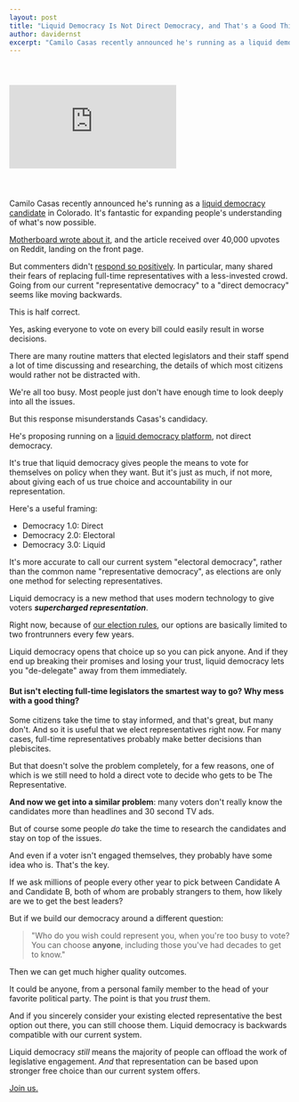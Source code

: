 ```yaml
---
layout: post
title: "Liquid Democracy Is Not Direct Democracy, and That's a Good Thing"
author: davidernst
excerpt: "Camilo Casas recently announced he's running as a liquid democracy candidate in Colorado. It's fantastic for expanding people's understanding of what's now possible."
---
```


<iframe src="https://www.youtube.com/embed/Ya1dNNzkQTE" frameborder="0" allowfullscreen style="margin: 40px auto"></iframe>

<br />

Camilo Casas recently announced he's running as a [liquid democracy candidate](/2017/07/04/running-liquid-democracy-candidates/) in Colorado. It's fantastic for expanding people's understanding of what's now possible.

[Motherboard wrote about it](https://motherboard.vice.com/en_us/article/59dnbb/colorado-political-candidate-promises-to-give-his-seat-to-an-app), and the article received over 40,000 upvotes on Reddit, landing on the front page.

But commenters didn't [respond so positively](https://www.reddit.com/r/Futurology/comments/76xwut/colorado_political_candidate_promises_to_give_his/). In particular, many shared their fears of replacing full-time representatives with a less-invested crowd. Going from our current "representative democracy" to a "direct democracy" seems like moving backwards.

This is half correct.

Yes, asking everyone to vote on every bill could easily result in worse decisions.

There are many routine matters that elected legislators and their staff spend a lot of time discussing and researching, the details of which most citizens would rather not be distracted with.

We're all too busy. Most people just don't have enough time to look deeply into all the issues.

But this response misunderstands Casas's candidacy.

He's proposing running on a [liquid democracy platform](/2016/09/21/what-is-liquid-democracy/), not direct democracy.

It's true that liquid democracy gives people the means to vote for themselves on policy when they want. But it's just as much, if not more, about giving each of us true choice and accountability in our representation.

Here's a useful framing:

- Democracy 1.0: Direct
- Democracy 2.0: Electoral
- Democracy 3.0: Liquid

It's more accurate to call our current system "electoral democracy", rather than the common name "representative democracy", as elections are only one method for selecting representatives.

Liquid democracy is a new method that uses modern technology to give voters ***supercharged representation***.

Right now, because of [our election rules](/2017/03/06/how-to-move-past-two-parties/), our options are basically limited to two frontrunners every few years.

Liquid democracy opens that choice up so you can pick anyone. And if they end up breaking their promises and losing your trust, liquid democracy lets you "de-delegate" away from them immediately.


#### But isn't electing full-time legislators the smartest way to go? Why mess with a good thing?

Some citizens take the time to stay informed, and that's great, but many don't. And so it is useful that we elect representatives right now. For many cases, full-time representatives probably make better decisions than plebiscites.

But that doesn't solve the problem completely, for a few reasons, one of which is we still need to hold a direct vote to decide who gets to be The Representative.

**And now we get into a similar problem**: many voters don't really know the candidates more than headlines and 30 second TV ads.

But of course some people *do* take the time to research the candidates and stay on top of the issues.

And even if a voter isn't engaged themselves, they probably have some idea who is. That's the key.

If we ask millions of people every other year to pick between Candidate A and Candidate B, both of whom are probably strangers to them, how likely are we to get the best leaders?

But if we build our democracy around a different question:

> "Who do you wish could represent you, when you're too busy to vote? You can choose **anyone**, including those you've had decades to get to know."

Then we can get much higher quality outcomes.

It could be anyone, from a personal family member to the head of your favorite political party. The point is that you *trust* them.

And if you sincerely consider your existing elected representative the best option out there, you can still choose them. Liquid democracy is backwards compatible with our current system.

Liquid democracy *still* means the majority of people can offload the work of legislative engagement. *And* that representation can be based upon stronger free choice than our current system offers.

[Join us.](https://united.vote/join)
